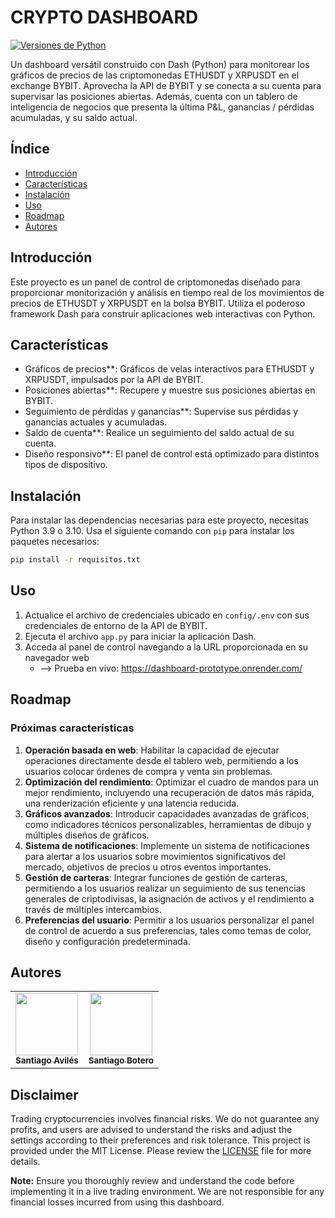 # CRYPTO DASHBOARD

[![Versiones de Python](https://img.shields.io/pypi/pyversions/dash)](https://www.python.org/downloads/)

Un dashboard versátil construido con Dash (Python) para monitorear los gráficos de precios de las criptomonedas ETHUSDT y XRPUSDT en el exchange BYBIT. Aprovecha la API de BYBIT y se conecta a su cuenta para supervisar las posiciones abiertas. Además, cuenta con un tablero de inteligencia de negocios que presenta la última P&L, ganancias / pérdidas acumuladas, y su saldo actual.

## Índice

- [Introducción](#introducción)
- [Características](#características)
- [Instalación](#instalación)
- [Uso](#uso)
- [Roadmap](#roadmap)
- [Autores](#autores)

## Introducción

Este proyecto es un panel de control de criptomonedas diseñado para proporcionar monitorización y análisis en tiempo real de los movimientos de precios de ETHUSDT y XRPUSDT en la bolsa BYBIT. Utiliza el poderoso framework Dash para construir aplicaciones web interactivas con Python.

## Características

- Gráficos de precios**: Gráficos de velas interactivos para ETHUSDT y XRPUSDT, impulsados por la API de BYBIT.
- Posiciones abiertas**: Recupere y muestre sus posiciones abiertas en BYBIT.
- Seguimiento de pérdidas y ganancias**: Supervise sus pérdidas y ganancias actuales y acumuladas.
- Saldo de cuenta**: Realice un seguimiento del saldo actual de su cuenta.
- Diseño responsivo**: El panel de control está optimizado para distintos tipos de dispositivo.

## Instalación

Para instalar las dependencias necesarias para este proyecto, necesitas Python 3.9 o 3.10. Usa el siguiente comando con `pip` para instalar los paquetes necesarios:

```bash
pip install -r requisitos.txt
```
## Uso

1. Actualice el archivo de credenciales ubicado en `config/.env` con sus credenciales de entorno de la API de BYBIT.
2. Ejecuta el archivo `app.py` para iniciar la aplicación Dash.
3. Acceda al panel de control navegando a la URL proporcionada en su navegador web
   * --> Prueba en vivo: https://dashboard-prototype.onrender.com/

## Roadmap

### Próximas características

1. **Operación basada en web**: Habilitar la capacidad de ejecutar operaciones directamente desde el tablero web, permitiendo a los usuarios colocar órdenes de compra y venta sin problemas.
2. **Optimización del rendimiento**: Optimizar el cuadro de mandos para un mejor rendimiento, incluyendo una recuperación de datos más rápida, una renderización eficiente y una latencia reducida.
3. **Gráficos avanzados**: Introducir capacidades avanzadas de gráficos, como indicadores técnicos personalizables, herramientas de dibujo y múltiples diseños de gráficos.
4. **Sistema de notificaciones**: Implemente un sistema de notificaciones para alertar a los usuarios sobre movimientos significativos del mercado, objetivos de precios u otros eventos importantes.
5. **Gestión de carteras**: Integrar funciones de gestión de carteras, permitiendo a los usuarios realizar un seguimiento de sus tenencias generales de criptodivisas, la asignación de activos y el rendimiento a través de múltiples intercambios.
6. **Preferencias del usuario**: Permitir a los usuarios personalizar el panel de control de acuerdo a sus preferencias, tales como temas de color, diseño y configuración predeterminada.

## Autores
<table>
  <tr>
<td align="center"><a href="https://github.com/Aviles17"><img src="https://avatars.githubusercontent.com/u/110882455?v=4" width="100px;" alt=""/><br /><sub><b>Santiago Avilés</b></sub></a><br /></td>
<td align="center"><a href="https://github.com/SBoteroP"><img src="https://avatars.githubusercontent.com/u/68749776?s=400&u=985d505e9c62f2f7fa7d08a46e406a451995b5a4&v=4" width="100px;" alt=""/><br /><sub><b>Santiago Botero</b></sub></a><br /></td>
  </tr>
</table>

## Disclaimer

Trading cryptocurrencies involves financial risks. We do not guarantee any profits, and users are advised to understand the risks and adjust the settings according to their preferences and risk tolerance. This project is provided under the MIT License. Please review the [LICENSE](LICENSE) file for more details.

**Note:** Ensure you thoroughly review and understand the code before implementing it in a live trading environment. We are not responsible for any financial losses incurred from using this dashboard.

